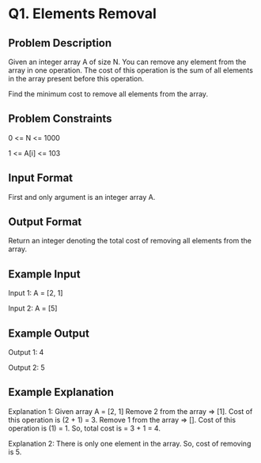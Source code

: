 # Q1. Elements Removal
## Problem Description
Given an integer array A of size N. You can remove any element from the array in one operation.
The cost of this operation is the sum of all elements in the array present before this operation.

Find the minimum cost to remove all elements from the array.


## Problem Constraints
0 <= N <= 1000

1 <= A[i] <= 103

## Input Format
First and only argument is an integer array A.

## Output Format
Return an integer denoting the total cost of removing all elements from the array.

## Example Input
Input 1:
 A = [2, 1]

Input 2:
 A = [5]


## Example Output
Output 1:
 4

Output 2:
 5


## Example Explanation
Explanation 1:
 Given array A = [2, 1]
 Remove 2 from the array => [1]. Cost of this operation is (2 + 1) = 3.
 Remove 1 from the array => []. Cost of this operation is (1) = 1.
 So, total cost is = 3 + 1 = 4.

Explanation 2:
 There is only one element in the array. So, cost of removing is 5.